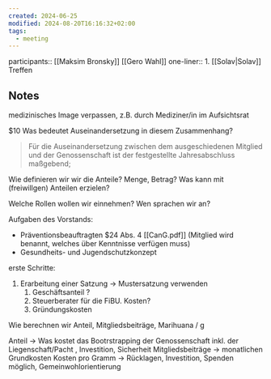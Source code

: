 ```yaml
---
created: 2024-06-25
modified: 2024-08-20T16:16:32+02:00
tags:
  - meeting
---
```


participants:: [[Maksim Bronsky]] [[Gero Wahl]]
one-liner:: 1. [[Solav|Solav]] Treffen
 ##  Notes

medizinisches Image verpassen, z.B. durch Mediziner/in im Aufsichtsrat

$10 Was bedeutet Auseinandersetzung in diesem Zusammenhang?
> Für die Auseinandersetzung zwischen dem ausgeschiedenen Mitglied und der Genossenschaft ist der festgestellte Jahresabschluss maßgebend;


Wie definieren wir wir die Anteile? Menge, Betrag? 
Was kann mit (freiwillgen) Anteilen erzielen?

Welche Rollen wollen wir einnehmen? Wen sprachen wir an?

Aufgaben des Vorstands:
- Präventionsbeauftragten $24 Abs. 4 [[CanG.pdf]] (Mitglied wird benannt, welches über Kenntnisse verfügen muss)
- Gesundheits- und Jugendschutzkonzept

erste Schritte:
1. Erarbeitung einer Satzung -> Mustersatzung verwenden
	1. Geschäftsanteil ?
	2. Steuerberater für die FiBU. Kosten?
	3. Gründungskosten

Wie berechnen wir Anteil, Mitgliedsbeiträge, Marihuana / g

Anteil -> Was kostet das Bootrstrapping der Genossenschaft inkl. der Liegenschaft/Pacht , Investition, Sicherheit
Mitgliedsbeiträge -> monatlichen Grundkosten
Kosten pro Gramm -> Rücklagen, Investition, Spenden möglich, Gemeinwohlorientierung